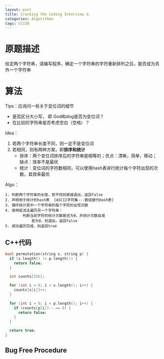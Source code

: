 ```yaml
---
layout: post
title: Cracking the Coding Interview 3.
categories: Algorithms
tags: CC150
---
```


# 原题描述

给定两个字符串，请编写程序，确定一个字符串的字符重新排列之后，能否成为另外一个字符串

# 算法

Tips：应询问一些关于变位词的细节

- 是否区分大小写， 即 God和dog是否为变位词？
- 在比较的字符串是否考虑空白（空格）？

Idea：

1. 若两个字符串长度不同，则一定不是变位词
2. 若相同，则有两种方案，即**排序和统计**
   - 排序：两个变位词排序后的字符串是相等的；优点：清晰，简单，移动；缺点：效率不是最优
   - 统计：变位词的字符数相同，可以使用hash表进行统计每个字符出现的次数，其效率最优

Algo：

```
1. 判断两个字符串的长度，若不同则直接退出，返回false
2. 声明用于统计的hash表  [ASCII字符集---数组替代Hash表]
3. 循环统计其中一个字符串的每个字符的出现次数
4. 使用抵消法遍历另一个字符串：
		判断当前字符的统计次数是否为0，并统计次数自减
			若为0，则退出，返回false
5. 成功遍历完成，则返回true
```

## C++代码

```c++
bool permutation(string s, string p) {
  if (s.length() != p.length()) {
    return false;
  }

  int counts[256];

  for (int i = 0; i < s.length(); i++) {
    counts[s[i]]++;
  }

  for (int i = 0; i < p.length(); i++) {
    if (counts[p[i]]-- == 0) {
      return false;
    }
  }

  return true;
}
```

## Bug Free Procedure


